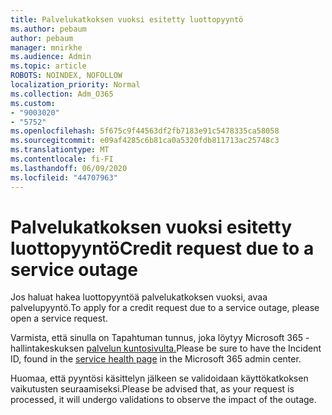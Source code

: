 ```yaml
---
title: Palvelukatkoksen vuoksi esitetty luottopyyntö
ms.author: pebaum
author: pebaum
manager: mnirkhe
ms.audience: Admin
ms.topic: article
ROBOTS: NOINDEX, NOFOLLOW
localization_priority: Normal
ms.collection: Adm_O365
ms.custom:
- "9003020"
- "5752"
ms.openlocfilehash: 5f675c9f44563df2fb7183e91c5478335ca58058
ms.sourcegitcommit: e09af4285c6b81ca0a5320fdb811713ac25748c3
ms.translationtype: MT
ms.contentlocale: fi-FI
ms.lasthandoff: 06/09/2020
ms.locfileid: "44707963"
---
```

# <a name="credit-request-due-to-a-service-outage"></a><span data-ttu-id="f876e-102">Palvelukatkoksen vuoksi esitetty luottopyyntö</span><span class="sxs-lookup"><span data-stu-id="f876e-102">Credit request due to a service outage</span></span>

<span data-ttu-id="f876e-103">Jos haluat hakea luottopyyntöä palvelukatkoksen vuoksi, avaa palvelupyyntö.</span><span class="sxs-lookup"><span data-stu-id="f876e-103">To apply for a credit request due to a service outage, please open a service request.</span></span>

<span data-ttu-id="f876e-104">Varmista, että sinulla on Tapahtuman tunnus, joka löytyy Microsoft 365 -hallintakeskuksen [palvelun kuntosivulta.](https://docs.microsoft.com/office365/enterprise/view-service-health)</span><span class="sxs-lookup"><span data-stu-id="f876e-104">Please be sure to have the Incident ID, found in the [service health page](https://docs.microsoft.com/office365/enterprise/view-service-health) in the Microsoft 365 admin center.</span></span>

<span data-ttu-id="f876e-105">Huomaa, että pyyntösi käsittelyn jälkeen se validoidaan käyttökatkoksen vaikutusten seuraamiseksi.</span><span class="sxs-lookup"><span data-stu-id="f876e-105">Please be advised that, as your request is processed, it will undergo validations to observe the impact of the outage.</span></span>

